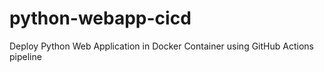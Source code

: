 # python-webapp-cicd
Deploy Python Web Application in Docker Container using GitHub Actions pipeline
